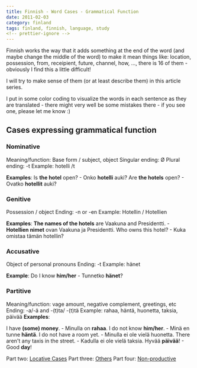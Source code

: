 ```yaml
---
title: Finnish - Word Cases - Grammatical Function
date: 2011-02-03
category: finland
tags: finland, finnish, language, study
<!-- prettier-ignore -->
---
```


Finnish works the way that it adds something at the end of the word (and maybe
change the middle of the word) to make it mean things like: location,
possession, from, receipient, future, channel, how, ..., there is 16 of them -
obviously I find this a little difficult!

I will try to make sense of them (or at least describe them) in this article
series.

I put in some color coding to visualize the words in each sentence as they are
translated - there might very well be some mistakes there - if you see one,
please let me know :)

## Cases expressing grammatical function

### Nominative

Meaning/function: Base form / subject, object Singular ending: Ø Plural ending:
-t Example: hotelli /t

**Examples**: Is **the hotel** open? - Onko **hotelli** auki? Are **the hotels**
open? - Ovatko **hotellit** auki?

### Genitive

Possession / object Ending: -n or -en Example: Hotellin / Hotellien

**Examples**: **The names of the hotels** are Vaakuna and Presidentti. -
**Hotellien nimet** ovan Vaakuna ja Presidentti. Who owns this hotel? - Kuka
omistaa tämän hotellin?

### Accusative

Object of personal pronouns Ending: -t Example: hänet

**Example**: Do I know **him/her** - Tunnetko **hänet**?

### Partitive

Meaning/function: vage amount, negative complement, greetings, etc Ending: -a/-ä
and -(t)ta/ -(t)tä Example: rahaa, häntä, huonetta, taksia, päivää **Examples**:

I have **(some) money**. - Minulla on **rahaa**. I do not know **him/her**. -
Minä en tunne **häntä**. I do not have a room yet. - Minulla ei ole vielä
huonetta. There aren't any taxis in the street. - Kadulla ei ole vielä taksia.
Hyvää **päivää**! - Good **day**!

Part two:
[Locative Cases](https://guldmyr.com/finnish-word-cases-locative-expressing-place "locative cases")
Part three: [Others](../finnish-word-cases-others "others") Part four:
[Non-productive](../finnish-word-cases-non-productive-cases "non-productive")
